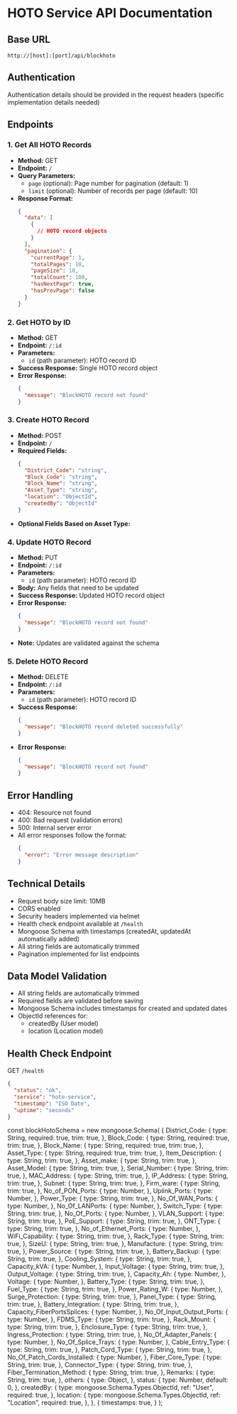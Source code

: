 # HOTO Service API Documentation

## Base URL

```
http://[host]:[port]/api/blockhoto
```

## Authentication

Authentication details should be provided in the request headers (specific implementation details needed)

## Endpoints

### 1. Get All HOTO Records

- **Method:** GET
- **Endpoint:** `/`
- **Query Parameters:**
  - `page` (optional): Page number for pagination (default: 1)
  - `limit` (optional): Number of records per page (default: 10)
- **Response Format:**
  ```json
  {
    "data": [
      {
        // HOTO record objects
      }
    ],
    "pagination": {
      "currentPage": 1,
      "totalPages": 10,
      "pageSize": 10,
      "totalCount": 100,
      "hasNextPage": true,
      "hasPrevPage": false
    }
  }
  ```

### 2. Get HOTO by ID

- **Method:** GET
- **Endpoint:** `/:id`
- **Parameters:**
  - `id` (path parameter): HOTO record ID
- **Success Response:** Single HOTO record object
- **Error Response:**
  ```json
  {
    "message": "BlockHOTO record not found"
  }
  ```

### 3. Create HOTO Record

- **Method:** POST
- **Endpoint:** `/`
- **Required Fields:**
  ```json
  {
    "District_Code": "string",
    "Block_Code": "string",
    "Block_Name": "string",
    "Asset_Type": "string",
    "location": "ObjectId",
    "createdBy": "ObjectId"
  }
  ```
- **Optional Fields Based on Asset Type:**

### 4. Update HOTO Record

- **Method:** PUT
- **Endpoint:** `/:id`
- **Parameters:**
  - `id` (path parameter): HOTO record ID
- **Body:** Any fields that need to be updated
- **Success Response:** Updated HOTO record object
- **Error Response:**
  ```json
  {
    "message": "BlockHOTO record not found"
  }
  ```
- **Note:** Updates are validated against the schema

### 5. Delete HOTO Record

- **Method:** DELETE
- **Endpoint:** `/:id`
- **Parameters:**
  - `id` (path parameter): HOTO record ID
- **Success Response:**
  ```json
  {
    "message": "BlockHOTO record deleted successfully"
  }
  ```
- **Error Response:**
  ```json
  {
    "message": "BlockHOTO record not found"
  }
  ```

## Error Handling

- 404: Resource not found
- 400: Bad request (validation errors)
- 500: Internal server error
- All error responses follow the format:
  ```json
  {
    "error": "Error message description"
  }
  ```

## Technical Details

- Request body size limit: 10MB
- CORS enabled
- Security headers implemented via helmet
- Health check endpoint available at `/health`
- Mongoose Schema with timestamps (createdAt, updatedAt automatically added)
- All string fields are automatically trimmed
- Pagination implemented for list endpoints

## Data Model Validation

- All string fields are automatically trimmed
- Required fields are validated before saving
- Mongoose Schema includes timestamps for created and updated dates
- ObjectId references for:
  - createdBy (User model)
  - location (Location model)

## Health Check Endpoint

GET `/health`

```json
{
  "status": "ok",
  "service": "hoto-service",
  "timestamp": "ISO Date",
  "uptime": "seconds"
}
```

const blockHotoSchema = new mongoose.Schema(
{
District_Code: {
type: String,
required: true,
trim: true,
},
Block_Code: {
type: String,
required: true,
trim: true,
},
Block_Name: {
type: String,
required: true,
trim: true,
},
Asset_Type: {
type: String,
required: true,
trim: true,
},
Item_Description: {
type: String,
trim: true,
},
Asset_make: {
type: String,
trim: true,
},
Asset_Model: {
type: String,
trim: true,
},
Serial_Number: {
type: String,
trim: true,
},
MAC_Address: {
type: String,
trim: true,
},
IP_Address: {
type: String,
trim: true,
},
Subnet: {
type: String,
trim: true,
},
Firm_ware: {
type: String,
trim: true,
},
No_of_PON_Ports: {
type: Number,
},
Uplink_Ports: {
type: Number,
},
Power_Type: {
type: String,
trim: true,
},
No_Of_WAN_Ports: {
type: Number,
},
No_Of_LANPorts: {
type: Number,
},
Switch_Type: {
type: String,
trim: true,
},
No_Of_Ports: {
type: Number,
},
VLAN_Support: {
type: String,
trim: true,
},
PoE_Support: {
type: String,
trim: true,
},
ONT_Type: {
type: String,
trim: true,
},
No_of_Ethernet_Ports: {
type: Number,
},
WiFi_Capability: {
type: String,
trim: true,
},
Rack_Type: {
type: String,
trim: true,
},
SizeU: {
type: String,
trim: true,
},
Manufacture: {
type: String,
trim: true,
},
Power_Source: {
type: String,
trim: true,
},
Battery_Backup: {
type: String,
trim: true,
},
Cooling_System: {
type: String,
trim: true,
},
Capacity_kVA: {
type: Number,
},
Input_Voltage: {
type: String,
trim: true,
},
Output_Voltage: {
type: String,
trim: true,
},
Capacity_Ah: {
type: Number,
},
Voltage: {
type: Number,
},
Battery_Type: {
type: String,
trim: true,
},
Fuel_Type: {
type: String,
trim: true,
},
Power_Rating_W: {
type: Number,
},
Surge_Protection: {
type: String,
trim: true,
},
Panel_Type: {
type: String,
trim: true,
},
Battery_Integration: {
type: String,
trim: true,
},
Capacity_FiberPortsSplices: {
type: Number,
},
No_Of_Input_Output_Ports: {
type: Number,
},
FDMS_Type: {
type: String,
trim: true,
},
Rack_Mount: {
type: String,
trim: true,
},
Enclosure_Type: {
type: String,
trim: true,
},
Ingress_Protection: {
type: String,
trim: true,
},
No_Of_Adapter_Panels: {
type: Number,
},
No_Of_Splice_Trays: {
type: Number,
},
Cable_Entry_Type: {
type: String,
trim: true,
},
Patch_Cord_Type: {
type: String,
trim: true,
},
No_Of_Patch_Cords_Installed: {
type: Number,
},
Fiber_Core_Type: {
type: String,
trim: true,
},
Connector_Type: {
type: String,
trim: true,
},
Fiber_Termination_Method: {
type: String,
trim: true,
},
Remarks: {
type: String,
trim: true,
},
others: {
type: Object,
},
status: {
type: Number,
default: 0,
},
createdBy: {
type: mongoose.Schema.Types.ObjectId,
ref: "User",
required: true,
},
location: {
type: mongoose.Schema.Types.ObjectId,
ref: "Location",
required: true,
},
},
{
timestamps: true,
}
);

